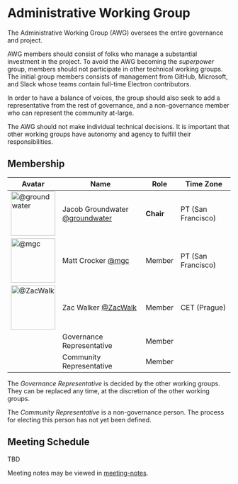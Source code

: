# Administrative Working Group

The Administrative Working Group (AWG) oversees the entire governance and project.

AWG members should consist of folks who manage a substantial investment in the project.
To avoid the AWG becoming the _superpower_ group,
members should not participate in other technical working groups.
The initial group members consists of management from GitHub, Microsoft, and Slack whose teams contain full-time Electron contributors.

In order to have a balance of voices,
the group should also seek to add a representative from the rest of governance,
and a non-governance member who can represent the community at-large.

The AWG should not make individual technical decisions.
It is important that other working groups have autonomy and agency to fulfill their responsibilities.

## Membership

| Avatar | Name | Role | Time Zone |
| -------------------------------------------|----------------------|----------------------------| -------- |
| <img src="https://github.com/groundwater.png" width=100 alt="@groundwater">  | Jacob Groundwater [@groundwater](https://github.com/groundwater) | **Chair** | PT (San Francisco) |
| <img src="https://github.com/mgc.png" width=100 alt="@mgc">  | Matt Crocker [@mgc](https://github.com/mgc) | Member | PT (San Francisco) |
| <img src="https://github.com/ZacWalk.png" width=100 alt="@ZacWalk">  | Zac Walker [@ZacWalk](https://github.com/ZacWalk) | Member | CET (Prague) |
| | Governance Representative | Member | |
| | Community Representative | Member | |

The *Governance Representative* is decided by the other working groups. They can be replaced any time, at the discretion of the other working groups.

The *Community Representative* is a non-governance person.
The process for electing this person has not yet been defined.

## Meeting Schedule

TBD <!-- likely **Sync Meeting** Monthly @ 9:00AM PT -->

Meeting notes may be viewed in [meeting-notes](meeting-notes).
